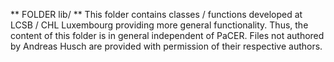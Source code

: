 ** FOLDER lib/ **
This folder contains classes / functions developed at LCSB / CHL Luxembourg providing more general 
functionality. Thus, the content of this folder is in general independent of PaCER. Files not authored 
by Andreas Husch are provided with permission of their respective authors. 
